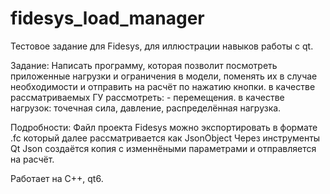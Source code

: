 # fidesys_load_manager
Тестовое задание для Fidesys, для иллюстрации навыков работы с qt.

Задание:
Написать программу, которая позволит посмотреть приложенные нагрузки и ограничения в модели,
поменять их в случае необходимости и отправить на расчёт по нажатию кнопки.
в качестве рассматриваемых ГУ рассмотреть: - перемещения.
в качестве нагрузок: точечная сила, давление, распределённая нагрузка.

Подробности: 
Файл проекта Fidesys можно экспортировать в формате .fc который далее рассматривается как JsonObject
Через инструменты Qt Json создаётся копия с изменнёными параметрами и отправляется на расчёт.

Работает на C++, qt6.

